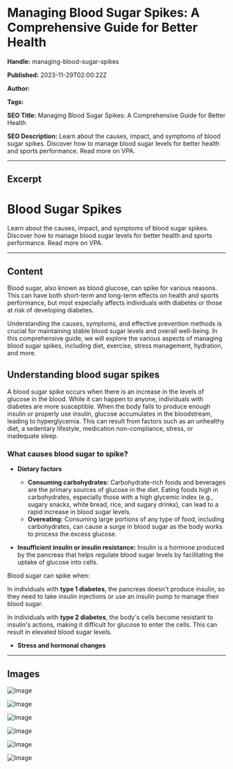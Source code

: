 # Managing Blood Sugar Spikes: A Comprehensive Guide for Better Health

**Handle:** managing-blood-sugar-spikes

**Published:** 2023-11-29T02:00:22Z

**Author:**  

**Tags:** 

**SEO Title:** Managing Blood Sugar Spikes: A Comprehensive Guide for Better Health

**SEO Description:** Learn about the causes, impact, and symptoms of blood sugar spikes. Discover how to manage blood sugar levels for better health and sports performance. Read more on VPA.

---

## Excerpt

# Blood Sugar Spikes

Learn about the causes, impact, and symptoms of blood sugar spikes. Discover how to manage blood sugar levels for better health and sports performance. Read more on VPA.

---

## Content

Blood sugar, also known as blood glucose, can spike for various reasons. This can have both short-term and long-term effects on health and sports performance, but most especially affects individuals with diabetes or those at risk of developing diabetes.

Understanding the causes, symptoms, and effective prevention methods is crucial for maintaining stable blood sugar levels and overall well-being. In this comprehensive guide, we will explore the various aspects of managing blood sugar spikes, including diet, exercise, stress management, hydration, and more.

## Understanding blood sugar spikes

A blood sugar spike occurs when there is an increase in the levels of glucose in the blood. While it can happen to anyone, individuals with diabetes are more susceptible. When the body fails to produce enough insulin or properly use insulin, glucose accumulates in the bloodstream, leading to hyperglycemia. This can result from factors such as an unhealthy diet, a sedentary lifestyle, medication non-compliance, stress, or inadequate sleep.

### What causes blood sugar to spike?

- **Dietary factors**
  - **Consuming carbohydrates:** Carbohydrate-rich foods and beverages are the primary sources of glucose in the diet. Eating foods high in carbohydrates, especially those with a high glycemic index (e.g., sugary snacks, white bread, rice, and sugary drinks), can lead to a rapid increase in blood sugar levels.
  - **Overeating:** Consuming large portions of any type of food, including carbohydrates, can cause a surge in blood sugar as the body works to process the excess glucose.

- **Insufficient insulin or insulin resistance:** Insulin is a hormone produced by the pancreas that helps regulate blood sugar levels by facilitating the uptake of glucose into cells.

Blood sugar can spike when:

In individuals with **type 1 diabetes**, the pancreas doesn't produce insulin, so they need to take insulin injections or use an insulin pump to manage their blood sugar.

In individuals with **type 2 diabetes**, the body's cells become resistant to insulin's actions, making it difficult for glucose to enter the cells. This can result in elevated blood sugar levels.

- **Stress and hormonal changes**

---

## Images

![Image](undefined)

![Image](undefined)

![Image](undefined)

![Image](undefined)

![Image](undefined)

![Image](undefined)

